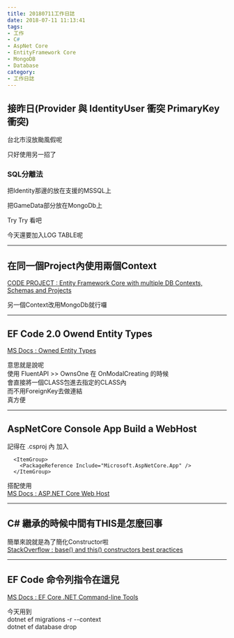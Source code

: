 ```yaml
---
title: 20180711工作日誌
date: 2018-07-11 11:13:41
tags:
- 工作
- C#
- AspNet Core
- EntityFramework Core
- MongoDB
- Database
category:
- 工作日誌
---
```

## 接昨日(Provider 與 IdentityUser 衝突 PrimaryKey 衝突) ##

台北市沒放颱風假呢

只好使用另一招了

### SQL分離法 ###

把Identity那邊的放在支援的MSSQL上

把GameData部分放在MongoDb上

Try Try 看吧

今天還要加入LOG TABLE呢

---

## 在同一個Project內使用兩個Context ##

[CODE PROJECT : Entity Framework Core with multiple DB Contexts, Schemas and Projects](https://www.codeproject.com/Articles/1237253/Entity-Framework-Core-with-multiple-DB-Contexts-Sc)

另一個Context改用MongoDb就行囉

---

## EF Code 2.0 Owend Entity Types ##

[MS Docs : Owned Entity Types](https://docs.microsoft.com/zh-tw/ef/core/modeling/owned-entities)

意思就是說呢  
使用 FluentAPI >> OwnsOne 在 OnModalCreating 的時候  
會直接將一個CLASS包進去指定的CLASS內  
而不用ForeignKey去做連結  
真方便  

---

## AspNetCore Console App Build a WebHost ##

記得在 .csproj 內 加入
```
  <ItemGroup>
    <PackageReference Include="Microsoft.AspNetCore.App" />
  </ItemGroup>
```

搭配使用  
[MS Docs : ASP.NET Core Web Host](https://docs.microsoft.com/zh-tw/aspnet/core/fundamentals/host/web-host?view=aspnetcore-2.1&tabs=aspnetcore2x)

---

## C# 繼承的時候中間有THIS是怎麼回事 ##

簡單來說就是為了簡化Constructor啦  
[StackOverflow : base() and this() constructors best practices
](https://stackoverflow.com/questions/3797528/base-and-this-constructors-best-practices)

---

## EF Code 命令列指令在這兒 ##

[MS Docs : EF Core .NET Command-line Tools](https://docs.microsoft.com/zh-tw/ef/core/miscellaneous/cli/dotnet)

今天用到  
dotnet ef migrations -r --context  
dotnet ef database drop
